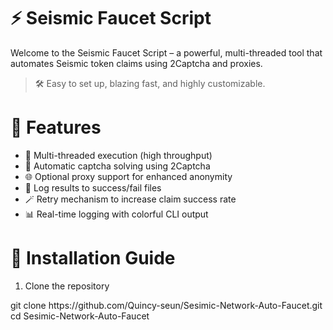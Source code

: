 # ⚡ **Seismic Faucet Script**
Welcome to the Seismic Faucet Script – a powerful, multi-threaded tool that automates Seismic token claims using 2Captcha and proxies.
> 🛠️ Easy to set up, blazing fast, and highly customizable.

# 🌟 **Features**
+ 🚀 Multi-threaded execution (high throughput)
+ 🤖 Automatic captcha solving using 2Captcha
+ 🌐 Optional proxy support for enhanced anonymity
+ 🧾 Log results to success/fail files
+ 🪄 Retry mechanism to increase claim success rate
+ 📊 Real-time logging with colorful CLI output

# **🧰 Installation Guide**

1. Clone the repository

<section> git clone https://github.com/Quincy-seun/Sesimic-Network-Auto-Faucet.git
cd Sesimic-Network-Auto-Faucet </section>
